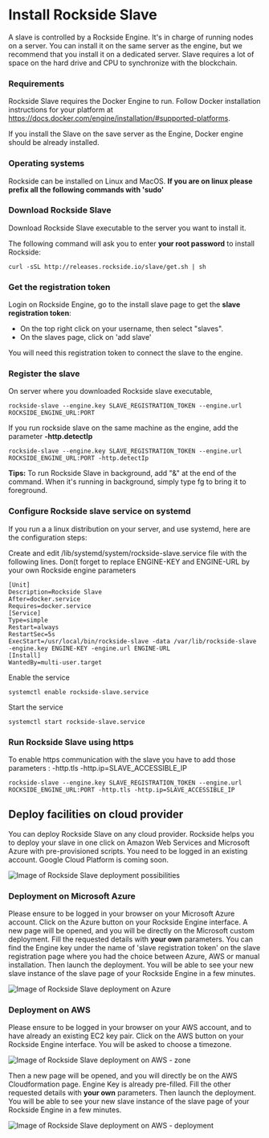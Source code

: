 
# <a name="install_rockside_slave"></a> Install Rockside Slave
A slave is controlled by a Rockside Engine. It's in charge of running nodes on a server. You can install it on the same server as the engine, but we recommend that you install it on a dedicated server. Slave requires a lot of space on the hard drive and CPU to synchronize with the blockchain.


### Requirements

Rockside Slave requires the Docker Engine to run. Follow Docker installation instructions for your platform at https://docs.docker.com/engine/installation/#supported-platforms.

If you install the Slave on the save server as the Engine, Docker engine should be already installed.

### Operating systems

Rockside can be installed on Linux and MacOS.
**If you are on linux please prefix all the following commands with 'sudo'**


### Download Rockside Slave

Download Rockside Slave executable to the server you want to install it.

The following command will ask you to enter **your root password** to install Rockside:
```
curl -sSL http://releases.rockside.io/slave/get.sh | sh
```

### Get the registration token

Login on Rockside Engine, go to the install slave page to get the **slave registration token**:

- On the top right click on your username, then select "slaves".
- On the slaves page, click on 'add slave'

You will need this registration token to connect the slave to the engine.

### Register the slave

On server where you downloaded Rockside slave executable,

```
rockside-slave --engine.key SLAVE_REGISTRATION_TOKEN --engine.url ROCKSIDE_ENGINE_URL:PORT
```

If you run rockside slave on the same machine as the engine, add the parameter **-http.detectIp**


```
rockside-slave --engine.key SLAVE_REGISTRATION_TOKEN --engine.url ROCKSIDE_ENGINE_URL:PORT -http.detectIp
```


**Tips:** To run Rockside Slave in background, add "&" at the end of the command. When it's running in background, simply type fg to bring it to foreground.

### Configure Rockside slave service on systemd

If you run a a linux distribution on your server, and use systemd, here are the configuration steps:

Create and edit /lib/systemd/system/rockside-slave.service file with the following lines. Don(t forget to replace ENGINE-KEY and ENGINE-URL by your own Rockside engine parameters

    [Unit]
    Description=Rockside Slave
    After=docker.service
    Requires=docker.service
    [Service]
    Type=simple
    Restart=always
    RestartSec=5s
    ExecStart=/usr/local/bin/rockside-slave -data /var/lib/rockside-slave -engine.key ENGINE-KEY -engine.url ENGINE-URL
    [Install]
    WantedBy=multi-user.target

Enable the service

    systemctl enable rockside-slave.service

Start the service

    systemctl start rockside-slave.service
    
### Run Rockside Slave using https

To enable https communication with the slave you have to add those parameters : -http.tls -http.ip=SLAVE_ACCESSIBLE_IP

```
rockside-slave --engine.key SLAVE_REGISTRATION_TOKEN --engine.url ROCKSIDE_ENGINE_URL:PORT -http.tls -http.ip=SLAVE_ACCESSIBLE_IP
```




## Deploy facilities on cloud provider

You can deploy Rockside Slave on any cloud provider. Rockside helps you to deploy your slave in one click on Amazon Web Services and Microsoft Azure with pre-provisioned scripts. You need to be logged in an existing account. Google Cloud Platform is coming soon.

![Image of Rockside Slave deployment possibilities](https://raw.githubusercontent.com/blockchain-studio/rockside/master/doc/slave_deployment.png)


### Deployment on Microsoft Azure

Please ensure to be logged in your browser on your Microsoft Azure account. Click on the Azure button on your Rockside Engine interface. A new page will be opened, and you will be directly on the Microsoft custom deployment. Fill the requested details with **your own** parameters. You can find the Engine key under the name of 'slave registration token' on the slave registration page where you had the choice between Azure, AWS or manual installation. Then launch the deployment. You will be able to see your new slave instance of the slave page of your Rockside Engine in a few minutes.


![Image of Rockside Slave deployment on Azure](https://raw.githubusercontent.com/blockchain-studio/rockside/master/doc/azure_custom_deployment.png)


### Deployment on AWS

Please ensure to be logged in your browser on your AWS account, and to have already an existing EC2 key pair. Click on the AWS button on your Rockside Engine interface. You will be asked to choose a timezone.

![Image of Rockside Slave deployment on AWS - zone](https://raw.githubusercontent.com/blockchain-studio/rockside/master/doc/aws_zone.png)


Then a new page will be opened, and you will directly be on the AWS Cloudformation page. Engine Key is already pre-filled. Fill the other requested details with **your own** parameters. Then launch the deployment. You will be able to see your new slave instance of the slave page of your Rockside Engine in a few minutes.


![Image of Rockside Slave deployment on AWS - deployment](https://raw.githubusercontent.com/blockchain-studio/rockside/master/doc/aws_deployment.png)

